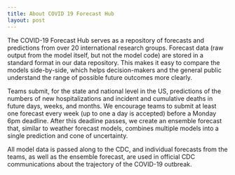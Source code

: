 ```yaml
---
title: About COVID 19 Forecast Hub
layout: post
---
```

The COVID-19 Forecast Hub serves as a repository of forecasts and predictions from over 20 international research groups. Forecast data (raw output from the model itself, but not the model code) are stored in a standard format in our data repository. This makes it easy to compare the models side-by-side, which helps decision-makers and the general public understand the range of possible future outcomes more clearly.  

Teams submit, for the state and national level in the US, predictions of the numbers of new hospitalizations and incident and cumulative deaths in future days, weeks, and months. We encourage teams to submit at least one forecast every week (up to one a day is accepted) before a Monday 6pm deadline. After this deadline passes, we create an ensemble forecast that, similar to weather forecast models, combines multiple models into a single prediction and cone of uncertainty.  

All model data is passed along to the CDC, and individual forecasts from the teams, as well as the ensemble forecast, are used in official CDC communications about the trajectory of the COVID-19 outbreak.

